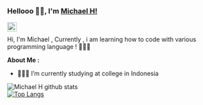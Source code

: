 ### Hellooo 👋🏽, I'm [Michael H!](https://github.com/michaelh17) 

<a href="https://www.instagram.com/michaelxu_/">
  <img align="left" alt="Instagram" width="22px" src="https://cdn.jsdelivr.net/npm/simple-icons@v3/icons/instagram.svg" />
</a>

<br />

Hi, I'm Michael  , Currently , i am learning how to code with various programming language ! 👨🏽‍💻
  
**About Me :**

- 👨🏽‍💻 I’m currently studying at college in Indonesia



![Michael H github stats](https://github-readme-stats.vercel.app/api?username=michaelh17&theme=dracula&show_icons=true)
<br>
[![Top Langs](https://github-readme-stats.vercel.app/api/top-langs/?username=michaelh17&layout=compact&theme=radical)](https://github.com/michaelh17)
